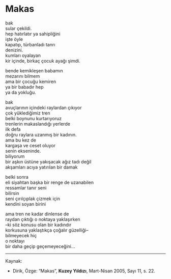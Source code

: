 # Makas  
  
bak  
sular çekildi.  
hep hatırlatır ya sahipliğini  
işte öyle  
kapatıp, türbanladı tanrı  
denizini.  
kumları oyalayan  
kir içinde, birkaç çocuk ayağı şimdi.  
  
bende kemikleşen babamın  
mezarını bilmem  
ama bir çocuğu kemiren  
ya bir babadır hep  
ya da yokluğu.  
  
bak  
avuçlarının içindeki raylardan çıkıyor  
çok yüklediğimiz tren  
belki boynunu kurtarıyoruz  
trenlerin makaslandığı yerlerde  
ilk defa  
doğru raylara uzanmış bir kadının.  
ama bu kez de  
kargaşa ve ceset oluyor  
senin ekseninde.  
biliyorum  
bir aşkın üstüne yakışacak ağız tadı değil  
akşamları acıya yatırılan bir damak  
  
belki sonra  
eli siyahtan başka bir renge de uzanabilen  
ressamlar tanır seni  
bilirsin  
seni çırılçıplak çizmek için  
kendini soyan birini  
  
ama tren ne kadar dinlense de  
raydan çıktığı o noktaya yaklaşırken  
–ki söz konusu olan bir kadındır  
korkusuna yaklaştıkça çoğalır güzelliği–  
bilmeyecek hiç  
o noktayı  
bir daha geçip geçemeyeceğini...

---
Kaynak:

- Dirik, Özge: “Makas”, **Kuzey Yıldızı**, Mart-Nisan 2005, Sayı 11, s. 22.
